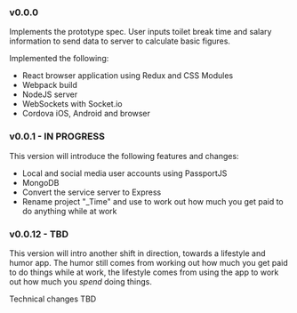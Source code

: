 ### v0.0.0
Implements the prototype spec. User inputs toilet break time and salary information to send data to server to calculate basic figures.

Implemented the following:

* React browser application using Redux and CSS Modules
* Webpack build
* NodeJS server
* WebSockets with Socket.io
* Cordova iOS, Android and browser

### v0.0.1 - IN PROGRESS
This version will introduce the following features and changes:

* Local and social media user accounts using PassportJS
* MongoDB
* Convert the service server to Express
* Rename project "_Time" and use to work out how much you get paid to do anything while at work


### v0.0.12 - TBD
This version will intro another shift in direction, towards a lifestyle and humor app. The humor still comes from
working out how much you get paid to do things while at work, the lifestyle comes from using the app to work out how much
you *spend* doing things.

Technical changes TBD
